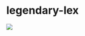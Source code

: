 # legendary-lex

<a href="https://azuredeploy.net/?repository=https://github.com/mesh-systems/legendary-lex" target="_blank">
   <img src="http://azuredeploy.net/deploybutton.png"/>
</a>
